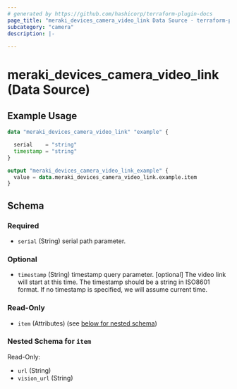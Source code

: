 ```yaml
---
# generated by https://github.com/hashicorp/terraform-plugin-docs
page_title: "meraki_devices_camera_video_link Data Source - terraform-provider-meraki"
subcategory: "camera"
description: |-
  
---
```


# meraki_devices_camera_video_link (Data Source)



## Example Usage

```terraform
data "meraki_devices_camera_video_link" "example" {

  serial    = "string"
  timestamp = "string"
}

output "meraki_devices_camera_video_link_example" {
  value = data.meraki_devices_camera_video_link.example.item
}
```

<!-- schema generated by tfplugindocs -->
## Schema

### Required

- `serial` (String) serial path parameter.

### Optional

- `timestamp` (String) timestamp query parameter. [optional] The video link will start at this time. The timestamp should be a string in ISO8601 format. If no timestamp is specified, we will assume current time.

### Read-Only

- `item` (Attributes) (see [below for nested schema](#nestedatt--item))

<a id="nestedatt--item"></a>
### Nested Schema for `item`

Read-Only:

- `url` (String)
- `vision_url` (String)
